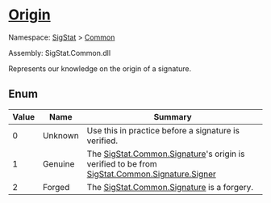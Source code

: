 # [Origin](./Origin.md)
Namespace: [SigStat]() > [Common](./README.md)

Assembly: SigStat.Common.dll


Represents our knowledge on the origin of a signature.

##	Enum

| Value | Name | Summary | 
| --- | --- | --- | 
| 0 | Unknown | Use this in practice before a signature is verified. | 
| 1 | Genuine | The [SigStat.Common.Signature](https://github.com/hargitomi97/sigstat/blob/master/docs/md/SigStat/Common/Signature.md)'s origin is verified to be from [SigStat.Common.Signature.Signer](https://github.com/hargitomi97/sigstat/blob/master/docs/md/SigStat/Common/Signature.md) | 
| 2 | Forged | The [SigStat.Common.Signature](https://github.com/hargitomi97/sigstat/blob/master/docs/md/SigStat/Common/Signature.md) is a forgery. | 


